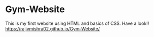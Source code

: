 # Gym-Website
This is my first website using HTML and basics of CSS. Have a look!!
https://rajivmishra02.github.io/Gym-Website/
